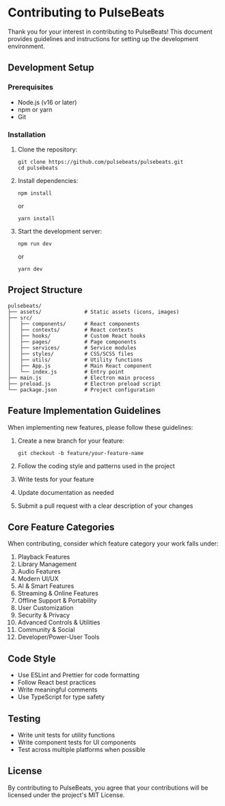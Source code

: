 # Contributing to PulseBeats

Thank you for your interest in contributing to PulseBeats! This document provides guidelines and instructions for setting up the development environment.

## Development Setup

### Prerequisites

- Node.js (v16 or later)
- npm or yarn
- Git

### Installation

1. Clone the repository:
   ```
   git clone https://github.com/pulsebeats/pulsebeats.git
   cd pulsebeats
   ```

2. Install dependencies:
   ```
   npm install
   ```
   or
   ```
   yarn install
   ```

3. Start the development server:
   ```
   npm run dev
   ```
   or
   ```
   yarn dev
   ```

## Project Structure

```
pulsebeats/
├── assets/              # Static assets (icons, images)
├── src/
│   ├── components/      # React components
│   ├── contexts/        # React contexts
│   ├── hooks/           # Custom React hooks
│   ├── pages/           # Page components
│   ├── services/        # Service modules
│   ├── styles/          # CSS/SCSS files
│   ├── utils/           # Utility functions
│   ├── App.js           # Main React component
│   └── index.js         # Entry point
├── main.js              # Electron main process
├── preload.js           # Electron preload script
└── package.json         # Project configuration
```

## Feature Implementation Guidelines

When implementing new features, please follow these guidelines:

1. Create a new branch for your feature:
   ```
   git checkout -b feature/your-feature-name
   ```

2. Follow the coding style and patterns used in the project
3. Write tests for your feature
4. Update documentation as needed
5. Submit a pull request with a clear description of your changes

## Core Feature Categories

When contributing, consider which feature category your work falls under:

1. Playback Features
2. Library Management
3. Audio Features
4. Modern UI/UX
5. AI & Smart Features
6. Streaming & Online Features
7. Offline Support & Portability
8. User Customization
9. Security & Privacy
10. Advanced Controls & Utilities
11. Community & Social
12. Developer/Power-User Tools

## Code Style

- Use ESLint and Prettier for code formatting
- Follow React best practices
- Write meaningful comments
- Use TypeScript for type safety

## Testing

- Write unit tests for utility functions
- Write component tests for UI components
- Test across multiple platforms when possible

## License

By contributing to PulseBeats, you agree that your contributions will be licensed under the project's MIT License.